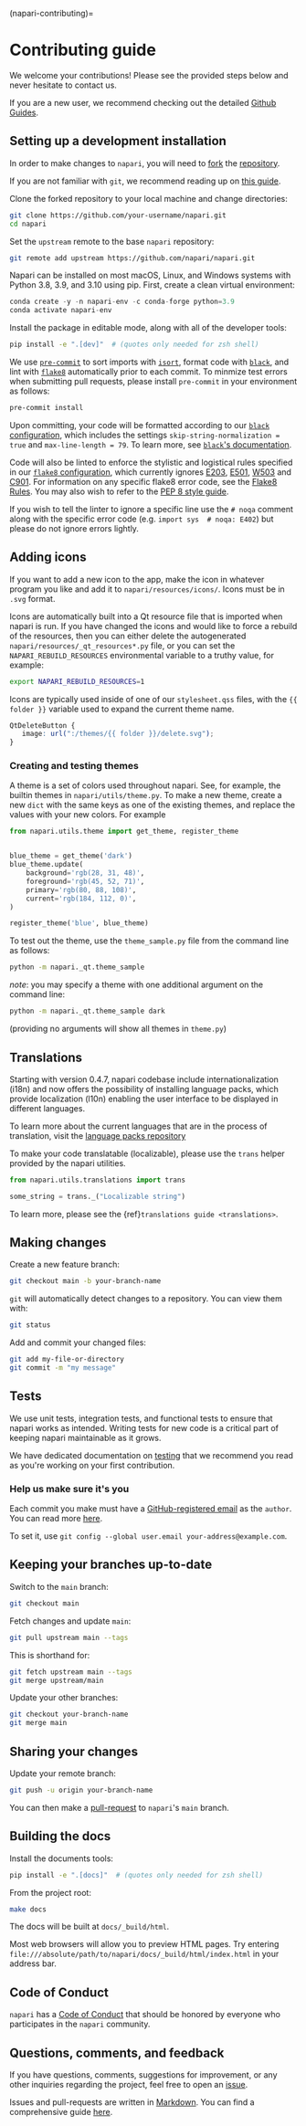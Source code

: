(napari-contributing)=
# Contributing guide

We welcome your contributions! Please see the provided steps below and never hesitate to contact us.

If you are a new user, we recommend checking out the detailed [Github Guides](https://guides.github.com).

## Setting up a development installation

In order to make changes to `napari`, you will need to [fork](https://guides.github.com/activities/forking/#fork) the
[repository](https://github.com/napari/napari).

If you are not familiar with `git`, we recommend reading up on [this guide](https://guides.github.com/introduction/git-handbook/#basic-git).

Clone the forked repository to your local machine and change directories:
```sh
git clone https://github.com/your-username/napari.git
cd napari
```

Set the `upstream` remote to the base `napari` repository:
```sh
git remote add upstream https://github.com/napari/napari.git
```

Napari can be installed on most macOS, Linux, and Windows systems with Python 3.8, 3.9, and 3.10 using pip.  First, 
create a clean virtual environment:
```python
conda create -y -n napari-env -c conda-forge python=3.9
conda activate napari-env
```

Install the package in editable mode, along with all of the developer tools:
```sh
pip install -e ".[dev]"  # (quotes only needed for zsh shell)
```

We use [`pre-commit`](https://pre-commit.com) to sort imports with
[`isort`](https://github.com/timothycrosley/isort), format code with
[`black`](https://github.com/psf/black), and lint with
[`flake8`](https://github.com/PyCQA/flake8) automatically prior to each commit.
To minmize test errors when submitting pull requests, please install `pre-commit`
in your environment as follows:

```sh
pre-commit install
```

Upon committing, your code will be formatted according to our [`black`
configuration](https://github.com/napari/napari/blob/main/pyproject.toml), which includes the settings
`skip-string-normalization = true` and `max-line-length = 79`. To learn more,
see [`black`'s documentation](https://black.readthedocs.io/en/stable/).

Code will also be linted to enforce the stylistic and logistical rules specified
in our [`flake8` configuration](https://github.com/napari/napari/blob/main/setup.cfg), which currently ignores
[E203](https://lintlyci.github.io/Flake8Rules/rules/E203.html),
[E501](https://lintlyci.github.io/Flake8Rules/rules/E501.html),
[W503](https://lintlyci.github.io/Flake8Rules/rules/W503.html) and
[C901](https://lintlyci.github.io/Flake8Rules/rules/C901.html).  For information
on any specific flake8 error code, see the [Flake8
Rules](https://lintlyci.github.io/Flake8Rules/).  You may also wish to refer to
the [PEP 8 style guide](https://peps.python.org/pep-0008/).

If you wish to tell the linter to ignore a specific line use the `# noqa`
comment along with the specific error code (e.g. `import sys  # noqa: E402`) but
please do not ignore errors lightly.

## Adding icons

If you want to add a new icon to the app, make the icon in whatever program you
like and add it to `napari/resources/icons/`.  Icons must be in `.svg` format.

Icons are automatically built into a Qt resource file that is imported when
napari is run.  If you have changed the icons and would like to force a rebuild
of the resources, then you can either delete the autogenerated
`napari/resources/_qt_resources*.py` file, or you can set the
`NAPARI_REBUILD_RESOURCES` environmental variable to a truthy value, for
example:

```sh
export NAPARI_REBUILD_RESOURCES=1
```

Icons are typically used inside of one of our `stylesheet.qss` files, with the
`{{ folder }}` variable used to expand the current theme name.

```css
QtDeleteButton {
   image: url(":/themes/{{ folder }}/delete.svg");
}
```

### Creating and testing themes

A theme is a set of colors used throughout napari.  See, for example, the
builtin themes in `napari/utils/theme.py`.  To make a new theme, create a new
`dict` with the same keys as one of the existing themes, and
replace the values with your new colors.  For example

```python
from napari.utils.theme import get_theme, register_theme


blue_theme = get_theme('dark')
blue_theme.update(
    background='rgb(28, 31, 48)',
    foreground='rgb(45, 52, 71)',
    primary='rgb(80, 88, 108)',
    current='rgb(184, 112, 0)',
)

register_theme('blue', blue_theme)
```


To test out the theme, use the
`theme_sample.py` file from the command line as follows:

```sh
python -m napari._qt.theme_sample
```
*note*: you may specify a theme with one additional argument on the command line:
```sh
python -m napari._qt.theme_sample dark
```
(providing no arguments will show all themes in `theme.py`)

## Translations

Starting with version 0.4.7, napari codebase include internationalization
(i18n) and now offers the possibility of installing language packs, which
provide localization (l10n) enabling the user interface to be displayed in
different languages.

To learn more about the current languages that are in the process of
translation, visit the [language packs repository](https://github.com/napari/napari-language-packs)

To make your code translatable (localizable), please use the `trans` helper
provided by the napari utilities.

```python
from napari.utils.translations import trans

some_string = trans._("Localizable string")
```

To learn more, please see the {ref}`translations guide <translations>`.

## Making changes

Create a new feature branch:
```sh
git checkout main -b your-branch-name
```

`git` will automatically detect changes to a repository.
You can view them with:
```sh
git status
```

Add and commit your changed files:
```sh
git add my-file-or-directory
git commit -m "my message"
```

## Tests

We use unit tests, integration tests, and functional tests to ensure that
napari works as intended. Writing tests for new code is a critical part of
keeping napari maintainable as it grows.

We have dedicated documentation on [testing](napari-testing) that we recommend you
read as you're working on your first contribution.

### Help us make sure it's you

Each commit you make must have a [GitHub-registered email](https://github.com/settings/emails)
as the `author`. You can read more [here](https://help.github.com/en/github/setting-up-and-managing-your-github-user-account/setting-your-commit-email-address).

To set it, use `git config --global user.email your-address@example.com`.

## Keeping your branches up-to-date

Switch to the `main` branch:
```sh
git checkout main
```

Fetch changes and update `main`:
```sh
git pull upstream main --tags
```

This is shorthand for:
```sh
git fetch upstream main --tags
git merge upstream/main
```

Update your other branches:
```sh
git checkout your-branch-name
git merge main
```

## Sharing your changes

Update your remote branch:
```sh
git push -u origin your-branch-name
```

You can then make a
[pull-request](https://guides.github.com/activities/forking/#making-a-pull-request) to `napari`'s `main` branch.

## Building the docs

Install the documents tools:
```sh
pip install -e ".[docs]"  # (quotes only needed for zsh shell)
```

From the project root:
```sh
make docs
```

The docs will be built at `docs/_build/html`.

Most web browsers will allow you to preview HTML pages.
Try entering `file:///absolute/path/to/napari/docs/_build/html/index.html` in your address bar.

## Code of Conduct

`napari` has a [Code of Conduct](napari-coc) that should be honored by everyone who participates in the `napari` community.

## Questions, comments, and feedback

If you have questions, comments, suggestions for improvement, or any other inquiries
regarding the project, feel free to open an [issue](https://github.com/napari/napari/issues).

Issues and pull-requests are written in [Markdown](https://guides.github.com/features/mastering-markdown/#what). You can find a comprehensive guide [here](https://guides.github.com/features/mastering-markdown/#syntax).
